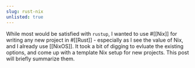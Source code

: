 ```yaml
---
slug: rust-nix
unlisted: true
---
```


While most would be satisfied with `rustup`, I wanted to use #[[Nix]] for writing any new project in #[[Rust]] - especially as I see the value of Nix, and I already use [[NixOS]]. It took a bit of digging to evluate the existing options, and come up with a template Nix setup for new projects. This post will briefly summarize them.

